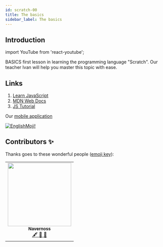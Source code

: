 ```yaml
---
id: scratch-00
title: The basics
sidebar_label: The basics
---
```

## Introduction
import YouTube from 'react-youtube';


BASICS first lesson in learning the programming language "Scratch". Our teacher Ivan will help you master this topic with ease.

<YouTube videoId='mh8zKaWimG8' />

## Links
1. [Learn JavaScript](https://learn.javascript.ru/fetch)
2. [MDN Web Docs](https://developer.mozilla.org/ru/docs/Web/API/Fetch_API/Using_Fetch)
3. [JS Tutorial](https://www.javascripttutorial.net/javascript-fetch-api/)

Our [mobile application](http://onelink.to/njhc95)

[![EnglishMoji!](/img/logo/englishmoji.png)](https://link-to.app/xvh7Ush9kl)

## Contributors ✨

Thanks goes to these wonderful people ([emoji key](https://allcontributors.org/docs/en/emoji-key)):
<table>
  <tr> 
    <td align="center"><a href="https://github.com/Navernoss"><img src="https://avatars0.githubusercontent.com/u/75784137?v=4?s=200" width="200px;" alt=""/><br /><sub><b>Navernoss</b></sub></a><br /><a href="#content-Navernoss" title="Content">🖋 🐛 🎨 </a></td>
  </tr>
  
</table>
